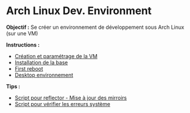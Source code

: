 # Arch Linux Dev. Environment

**Objectif :** Se créer un environnement de développement sous Arch Linux (sur une VM)

**Instructions :**

- [Création et paramétrage de la VM](./Instructions/0-vm.md)
- [Installation de la base](./Instructions/1-base.md)
- [First reboot](./Instructions/2-reboot.md)
- [Desktop environnement](./Instructions/3-desktop.md)

**Tips :**
- [Script pour reflector - Mise à jour des mirroirs](./Tips/script-reflector.md)
- [Script pour vérifier les erreurs système](./Tips/script-erreurs.md)